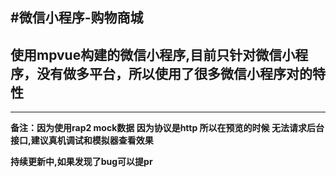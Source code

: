 #微信小程序-购物商城
---
## 使用mpvue构建的微信小程序,目前只针对微信小程序，没有做多平台，所以使用了很多微信小程序对的特性
---
**备注：因为使用rap2 mock数据 因为协议是http 所以在预览的时候 无法请求后台接口,建议真机调试和模拟器查看效果**


**持续更新中,如果发现了bug可以提pr**

